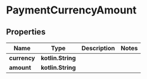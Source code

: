 
# PaymentCurrencyAmount

## Properties
Name | Type | Description | Notes
------------ | ------------- | ------------- | -------------
**currency** | **kotlin.String** |  | 
**amount** | **kotlin.String** |  | 



